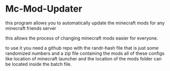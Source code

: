 # Mc-Mod-Updater
this program allows you to automatically update the minecraft mods for any minecraft friends server

this allows the process of changing minecraft mods easier for everyone.

to use it you need a github repo with the randr-hash file that is just some randomized numbers
and a zip file containing the mods all of these configs like location of minecraft launcher and the location
of the mods folder can be located inside the batch file.

